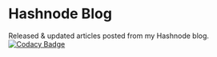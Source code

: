 # Hashnode Blog
Released & updated articles posted from my Hashnode blog.
[![Codacy Badge](https://app.codacy.com/project/badge/Grade/ebe4b63cbbcf474a9e45b1e8f7d06935)](https://www.codacy.com/gh/benji014628/hashnode-blog/dashboard?utm_source=github.com&amp;utm_medium=referral&amp;utm_content=benji014628/hashnode-blog&amp;utm_campaign=Badge_Grade)
